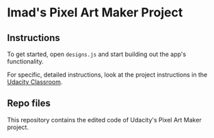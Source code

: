 # Imad's Pixel Art Maker Project


## Instructions

To get started, open `designs.js` and start building out the app's functionality.

For specific, detailed instructions, look at the project instructions in the [Udacity Classroom](https://classroom.udacity.com/me).


## Repo files
This repository contains the edited code of Udacity's Pixel Art Maker project.
